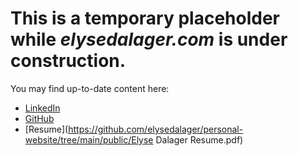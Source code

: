 # This is a temporary placeholder while *elysedalager.com* is under construction.

You may find up-to-date content here:
-  [LinkedIn](https://www.linkedin.com/in/elysedalager/)
- [GitHub](https://github.com/elysedalager)
- [Resume](https://github.com/elysedalager/personal-website/tree/main/public/Elyse Dalager Resume.pdf)
